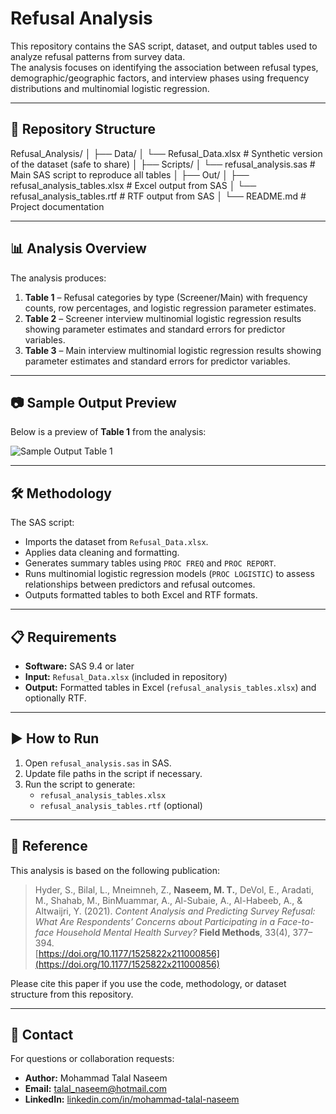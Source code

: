 # Refusal Analysis

This repository contains the SAS script, dataset, and output tables used to analyze refusal patterns from survey data.  
The analysis focuses on identifying the association between refusal types, demographic/geographic factors, and interview phases using frequency distributions and multinomial logistic regression.

---

## 📂 Repository Structure

Refusal_Analysis/
│
├── Data/
│ └── Refusal_Data.xlsx # Synthetic version of the dataset (safe to share)
│
├── Scripts/
│ └── refusal_analysis.sas # Main SAS script to reproduce all tables
│
├── Out/
│ ├── refusal_analysis_tables.xlsx # Excel output from SAS
│ └── refusal_analysis_tables.rtf # RTF output from SAS
│
└── README.md # Project documentation



---

## 📊 Analysis Overview

The analysis produces:

1. **Table 1** – Refusal categories by type (Screener/Main) with frequency counts, row percentages, and logistic regression parameter estimates.  
2. **Table 2** – Screener interview multinomial logistic regression results showing parameter estimates and standard errors for predictor variables.  
3. **Table 3** – Main interview multinomial logistic regression results showing parameter estimates and standard errors for predictor variables.

---

## 📷 Sample Output Preview

Below is a preview of **Table 1** from the analysis:

![Sample Output Table 1](table1_preview.png)

---

## 🛠 Methodology

The SAS script:
- Imports the dataset from `Refusal_Data.xlsx`.
- Applies data cleaning and formatting.
- Generates summary tables using `PROC FREQ` and `PROC REPORT`.
- Runs multinomial logistic regression models (`PROC LOGISTIC`) to assess relationships between predictors and refusal outcomes.
- Outputs formatted tables to both Excel and RTF formats.

---

## 📋 Requirements

- **Software:** SAS 9.4 or later  
- **Input:** `Refusal_Data.xlsx` (included in repository)  
- **Output:** Formatted tables in Excel (`refusal_analysis_tables.xlsx`) and optionally RTF.

---

## ▶️ How to Run

1. Open `refusal_analysis.sas` in SAS.
2. Update file paths in the script if necessary.
3. Run the script to generate:
   - `refusal_analysis_tables.xlsx`
   - `refusal_analysis_tables.rtf` (optional)

---

## 📜 Reference

This analysis is based on the following publication:

> Hyder, S., Bilal, L., Mneimneh, Z., **Naseem, M. T.**, DeVol, E., Aradati, M., Shahab, M., BinMuammar, A., Al-Subaie, A., Al-Habeeb, A., & Altwaijri, Y. (2021). *Content Analysis and Predicting Survey Refusal: What Are Respondents’ Concerns about Participating in a Face-to-face Household Mental Health Survey?* **Field Methods**, 33(4), 377–394.  
> [https://doi.org/10.1177/1525822x211000856](https://doi.org/10.1177/1525822x211000856)

Please cite this paper if you use the code, methodology, or dataset structure from this repository.

---

## 📧 Contact

For questions or collaboration requests:
- **Author:** Mohammad Talal Naseem  
- **Email:** talal_naseem@hotmail.com  
- **LinkedIn:** [linkedin.com/in/mohammad-talal-naseem](https://linkedin.com/in/mohammad-talal-naseem)
